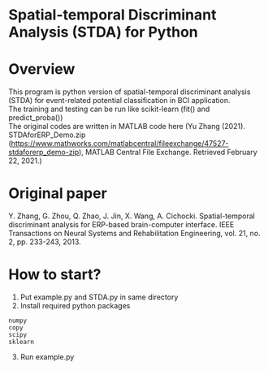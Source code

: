 # Spatial-temporal Discriminant Analysis (STDA) for Python
# Overview
This program is python version of spatial-temporal discriminant analysis (STDA) for event-related potential classification in BCI application.  
The training and testing can be run like scikit-learn (fit() and predict_proba())  
The original codes are written in MATLAB code here (Yu Zhang (2021). STDAforERP_Demo.zip (https://www.mathworks.com/matlabcentral/fileexchange/47527-stdaforerp_demo-zip), MATLAB Central File Exchange. Retrieved February 22, 2021.)

# Original paper
Y. Zhang, G. Zhou, Q. Zhao, J. Jin, X. Wang, A. Cichocki. Spatial-temporal discriminant analysis for ERP-based brain-computer interface. IEEE Transactions on Neural Systems and Rehabilitation Engineering, vol. 21, no. 2, pp. 233-243, 2013.

# How to start?
1. Put example.py and STDA.py in same directory
2. Install required python packages
```
numpy
copy
scipy
sklearn
```
3. Run example.py

